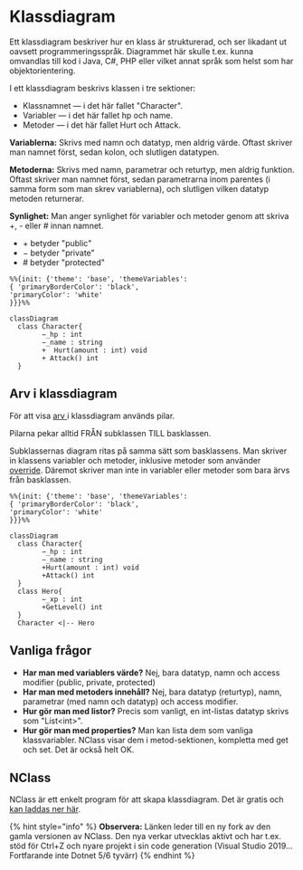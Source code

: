 # Klassdiagram

Ett klassdiagram beskriver hur en klass är strukturerad, och ser likadant ut oavsett programmeringsspråk. Diagrammet här skulle t.ex. kunna omvandlas till kod i Java, C#, PHP eller vilket annat språk som helst som har objektorientering.

I ett klassdiagram beskrivs klassen i tre sektioner:

* Klassnamnet — i det här fallet "Character".
* Variabler — i det här fallet hp och name.
* Metoder — i det här fallet Hurt och Attack.

**Variablerna:** Skrivs med namn och datatyp, men aldrig värde. Oftast skriver man namnet först, sedan kolon, och slutligen datatypen.

**Metoderna:** Skrivs med namn, parametrar och returtyp, men aldrig funktion. Oftast skriver man namnet först, sedan parametrarna inom parentes (i samma form som man skrev variablerna), och slutligen vilken datatyp metoden returnerar.

**Synlighet:** Man anger synlighet för variabler och metoder genom att skriva +, - eller # innan namnet.

* \+ betyder "public"
* − betyder "private"
* \# betyder "protected"&#x20;

```mermaid
%%{init: {'theme': 'base', 'themeVariables': 
{ 'primaryBorderColor': 'black', 
'primaryColor': 'white'
}}}%%

classDiagram
  class Character{
        −_hp : int
        −_name : string 
        +  Hurt(amount : int) void
        + Attack() int
  }
```

## Arv i klassdiagram

För att visa [arv ](arv.md)i klassdiagram används pilar.

Pilarna pekar alltid FRÅN subklassen TILL basklassen.

Subklassernas diagram ritas på samma sätt som basklassens. Man skriver in klassens variabler och metoder, inklusive metoder som använder [override](polymorfism/virtual-override.md). Däremot skriver man inte in variabler eller metoder som bara ärvs från basklassen.

```mermaid
%%{init: {'theme': 'base', 'themeVariables': 
{ 'primaryBorderColor': 'black', 
'primaryColor': 'white'
}}}%%

classDiagram
  class Character{
        −_hp : int
        −_name : string 
        +Hurt(amount : int) void
        +Attack() int
  }
  class Hero{
        −_xp : int
        +GetLevel() int
  }
  Character <|-- Hero
```

## Vanliga frågor

* **Har man med variablers värde?** Nej, bara datatyp, namn och access modifier (public, private, protected)
* **Har man med metoders innehåll?** Nej, bara datatyp (returtyp), namn, parametrar (med namn och datatyp) och access modifier.
* **Hur gör man med listor?** Precis som vanligt, en int-listas datatyp skrivs som "List\<int>".
* **Hur gör man med properties?** Man kan lista dem som vanliga klassvariabler. NClass visar dem i metod-sektionen, kompletta med get och set. Det är också helt OK.

## NClass

NClass är ett enkelt program för att skapa klassdiagram. Det är gratis och [kan laddas ner här](https://github.com/gbaychev/NClass/releases).&#x20;

{% hint style="info" %}
**Observera:** Länken leder till en ny fork av den gamla versionen av NClass. Den nya verkar utvecklas aktivt och har t.ex. stöd för Ctrl+Z och nyare projekt i sin code generation (Visual Studio 2019… Fortfarande inte Dotnet 5/6 tyvärr)
{% endhint %}
